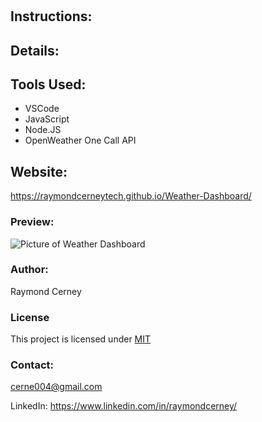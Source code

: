 #

## Instructions:

## Details:

## Tools Used:

- VSCode
- JavaScript
- Node.JS
- OpenWeather One Call API

## Website:

https://raymondcerneytech.github.io/Weather-Dashboard/

### Preview:

![Picture of Weather Dashboard](./assets/images/weatherDashboard.PNG)

### Author:

Raymond Cerney

### License

This project is licensed under [MIT](https://opensource.org/licenses/MIT)

### Contact:

cerne004@gmail.com

LinkedIn: https://www.linkedin.com/in/raymondcerney/
